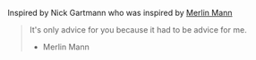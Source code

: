 Inspired by Nick Gartmann who was inspired by [Merlin Mann](https://gist.github.com/merlinmann/09af1df28d76ba028b0999f66945fd61)

> It's only advice for you because it had to be advice for me.
> - Merlin Mann
